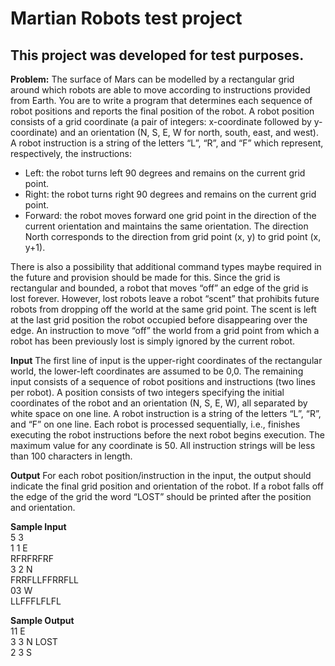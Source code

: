 # Martian Robots test project

## This project was developed for test purposes.

**Problem:**
The surface of Mars can be modelled by a rectangular grid around which robots are able to move
according to instructions provided from Earth. You are to write a program that determines each sequence
of robot positions and reports the final position of the robot.
A robot position consists of a grid coordinate (a pair of integers: x-coordinate followed by y-coordinate)
and an orientation (N, S, E, W for north, south, east, and west).
A robot instruction is a string of the letters “L”, “R”, and “F” which represent, respectively, the instructions:
* Left: the robot turns left 90 degrees and remains on the current grid point.
* Right: the robot turns right 90 degrees and remains on the current grid point.
* Forward: the robot moves forward one grid point in the direction of the current orientation and
maintains the same orientation. The direction North corresponds to the direction from grid point
(x, y) to grid point (x, y+1). 

There is also a possibility that additional command types maybe
required in the future and provision should be made for this.
Since the grid is rectangular and bounded, a robot that moves “off” an edge of the grid is lost forever.
However, lost robots leave a robot “scent” that prohibits future robots from dropping off the world at the
same grid point. The scent is left at the last grid position the robot occupied before disappearing over the
edge. An instruction to move “off” the world from a grid point from which a robot has been previously lost
is simply ignored by the current robot.

**Input**
The first line of input is the upper-right coordinates of the rectangular world, the lower-left coordinates are
assumed to be 0,0.
The remaining input consists of a sequence of robot positions and instructions (two lines per robot).
A position consists of two integers specifying the initial coordinates of the robot and an orientation (N, S,
E, W), all separated by white space on one line. A robot instruction is a string of the letters “L”, “R”, and
“F” on one line.
Each robot is processed sequentially, i.e., finishes executing the robot instructions before the next robot
begins execution.
The maximum value for any coordinate is 50. All instruction strings will be less than 100 characters in
length.

**Output**
For each robot position/instruction in the input, the output should indicate the final grid position and
orientation of the robot. If a robot falls off the edge of the grid the word “LOST” should be printed after the
position and orientation.

**Sample Input**\
5 3\
1 1 E\
RFRFRFRF\
3 2 N\
FRRFLLFFRRFLL\
03 W\
LLFFFLFLFL

**Sample Output**\
11 E\
3 3 N LOST\
2 3 S
